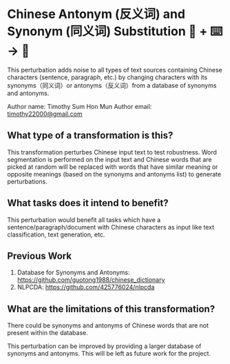 # Chinese Antonym (反义词) and Synonym (同义词) Substitution 🦎  + ⌨️ → 🐍
This perturbation adds noise to all types of text sources containing Chinese characters (sentence, paragraph, etc.) by changing characters with its synonyms（同义词）or antonyms（反义词）from a database of synonyms and antonyms.

Author name: Timothy Sum Hon Mun
Author email: timothy22000@gmail.com

## What type of a transformation is this?
This transformation perturbes Chinese input text to test robustness. Word segmentation is performed on the input text and Chinese words that are picked at random will be replaced with words 
that have similar meaning or opposite meanings (based on the synonyms and antonyms list) to generate perturbations.


## What tasks does it intend to benefit?
This perturbation would benefit all tasks which have a sentence/paragraph/document with Chinese characters as input like text classification, 
text generation, etc.

## Previous Work

1) Database for Synonyms and Antonyms: https://github.com/guotong1988/chinese_dictionary
2) NLPCDA: https://github.com/425776024/nlpcda

## What are the limitations of this transformation?
There could be synonyms and antonyms of Chinese words that are not present within the database.

This perturbation can be improved by providing a larger database of synonyms and antonyms. This will be left as future work for the project.

